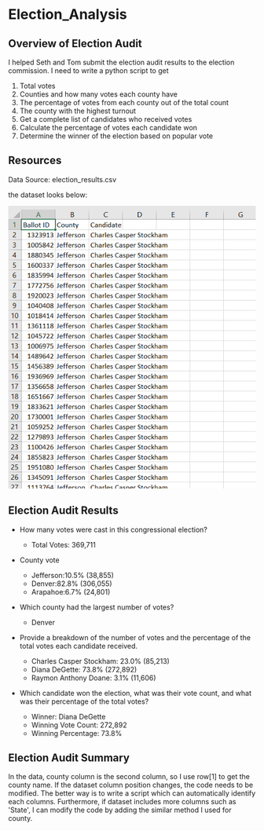 # Election_Analysis
## Overview of Election Audit
I helped Seth and Tom submit the election audit results to the election commission.
I need to write a python script to get
1. Total votes
2. Counties and how many votes each county have
3. The percentage of votes from each county out of the total count
4. The county with the highest turnout
5. Get a complete list of candidates who received votes
6. Calculate the percentage of votes each candidate won
7. Determine the winner of the election based on popular vote

## Resources
Data Source: election_results.csv

the dataset looks below:

![data_overview](Resources/overview.png)

## Election Audit Results
- How many votes were cast in this congressional election?
  - Total Votes: 369,711

- County vote
  - Jefferson:10.5% (38,855)
  - Denver:82.8% (306,055)
  - Arapahoe:6.7% (24,801)

- Which county had the largest number of votes?
  - Denver

- Provide a breakdown of the number of votes and the percentage of the total votes each candidate received.
  - Charles Casper Stockham: 23.0% (85,213)
  - Diana DeGette: 73.8% (272,892)
  - Raymon Anthony Doane: 3.1% (11,606)
- Which candidate won the election, what was their vote count, and what was their percentage of the total votes?
  - Winner: Diana DeGette
  - Winning Vote Count: 272,892
  - Winning Percentage: 73.8%

## Election Audit Summary
In the data, county column is the second column, so I use row[1] to get the county name. 
If the dataset column position changes, the code needs to be modified.
The better way is to write a script which can automatically identify each columns.
Furthermore, if dataset includes more columns such as 'State', I can modify the code by adding the similar method I used for county.
